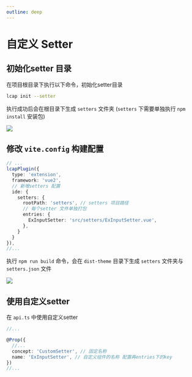 ```yaml
---
outline: deep
---
```


# 自定义 Setter  <Badge type="tip" text="^4.0.0" /> <Badge type="tip" text="lcap^0.6.0" />

## 初始化setter 目录

在项目根目录下执行以下命令，初始化setter目录

```sh
lcap init --setter
```

执行成功后会在根目录下生成 `setters` 文件夹 (`setters` 下需要单独执行 `npm install` 安装包)

![](/images/setter1.png)

## 修改 `vite.config` 构建配置

```ts
// ...
lcapPlugin({
  type: 'extension',
  framework: 'vue2',
  // 新增setters 配置
  ide: {
    setters: {
      rootPath: 'setters', // setters 项目路径
      // 每个setter 文件单独打包
      entries: {
        ExInputSetter: 'src/setters/ExInputSetter.vue',
      },
    }
  }
}),
//...
```

执行 `npm run build` 命令，会在 `dist-theme` 目录下生成 `setters` 文件夹与 `setters.json` 文件

![](/images/setter2.png)

## 使用自定义setter

在 `api.ts` 中使用自定义setter

```ts
//...

@Prop({
  //...
  concept: 'CustomSetter', // 固定名称
  name: 'ExInputSetter', // 自定义组件的名称 配置再entries下的key
})
//...
```
